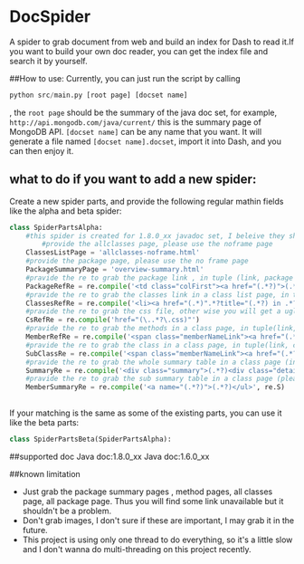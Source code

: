 # DocSpider
A spider to grab document from web and build an index for Dash to read it.If you want to build your own doc reader, you can get the index file and search it by yourself.

##How to use:
Currently, you can just run the script by calling 

``` python
python src/main.py [root page] [docset name]
```

, the `root page` should be the summary of the java doc set, for example, `http://api.mongodb.com/java/current/` this is the summary page of MongoDB API. `[docset name]` can be any name that you want. It will generate a file named `[docset name].docset`, import it into Dash, and you can then enjoy it.

## what to do if you want to add a new spider:
Create a new spider parts, and provide the following regular mathin fields like the alpha and beta spider:

```python
class SpiderPartsAlpha:
    #this spider is created for 1.8.0_xx javadoc set, I beleive they should be same so far
        #provide the allclasses page, please use the noframe page
    ClassesListPage = 'allclasses-noframe.html'
    #provide the package page, please use the no frame page
    PackageSummaryPage = 'overview-summary.html'
    #pravide the re to grab the package link , in tuple (link, package name)
    PackageRefRe = re.compile('<td class="colFirst"><a href="(.*?)">(.*?)</a></td>')
    #pravide the re to grab the classes link in a class list page, in tuple (link, class type)
    ClassesRefRe = re.compile('<li><a href="(.*)".*?title="(.*?) in .*?"')
    #pravide the re to grab the css file, other wise you will get a ugly page
    CsRefRe = re.compile('href="(\..*?\.css)"')
    #pravide the re to grab the methods in a class page, in tuple(link, method name)
    MemberRefRe = re.compile('<span class="memberNameLink"><a href="(.*?html#.*?)">(.*?)</a></span>')
    #pravide the re to grab the class in a class page, in tuple(link, class type)
    SubClassRe = re.compile('<span class="memberNameLink"><a href="(.*?)" title="(.*?) in')
    #pravide the re to grab the whole summary table in a class page (including the method summary, constructor summary, field summary, sub class summary)
    SummaryRe = re.compile('<div class="summary">(.*?)<div class="details">', re.S)
    #pravide the re to grab the sub summary table in a class page (please spilt the xx summary into different matching)
    MemberSummaryRe = re.compile('<a name="(.*?)">(.*?)</ul>', re.S)
    
```

If your matching is the same as some of the existing parts, you can use it like the beta parts:

``` python
class SpiderPartsBeta(SpiderPartsAlpha):
```
 
##supported doc
Java doc:1.8.0_xx
Java doc:1.6.0_xx

##known limitation
- Just grab the package summary pages , method pages, all classes page, all package page. Thus you will find some link unavailable but it shouldn't be a problem.
- Don't grab images, I don't sure if these are important, I may grab it in the future.
- This project is using only one thread to do everything, so it's a little slow and I don't wanna do multi-threading on this project recently.


